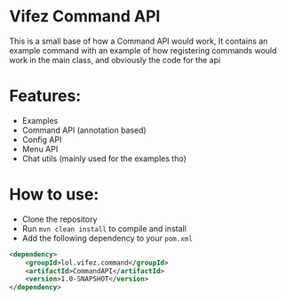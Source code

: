 # Vifez Command API
This is a small base of how a Command API would work, It contains an example command with an example of how registering commands would work in the main class, and obviously the code for the api

# Features:
- Examples
- Command API (annotation based)
- Config API
- Menu API
- Chat utils (mainly used for the examples tho)

# How to use:
- Clone the repository
- Run `mvn clean install` to compile and install
- Add the following dependency to your `pom.xml`

```xml
<dependency>
    <groupId>lol.vifez.command</groupId>
    <artifactId>CommandAPI</artifactId>
    <version>1.0-SNAPSHOT</version>
</dependency>
```